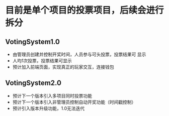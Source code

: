 # 目前是单个项目的投票项目，后续会进行拆分
## VotingSystem1.0
- 由管理员创建并控制开奖时间，人员参与可头投票，投票结果可 显示
- 人均1次投票，投票结果可显示
- 预计加入前端页面，实现真正的玩家交互，连接钱包

## VotingSystem2.0
- 预计下一个版本引入多项目同时投票功能
- 预计下一个版本引入非管理员控制自动开奖功能（时间戳控制）
- 预计引入版本升级功能，1.0无法迭代